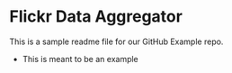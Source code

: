 # Flickr Data Aggregator	

This is a sample readme file for our GitHub Example repo.

* This is meant to be an example